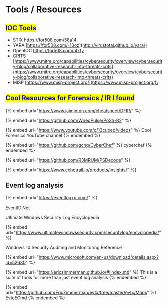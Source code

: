 # Tools / Resources

##

## <mark style="color:blue;">**IOC Tools**</mark>

* STIX https://for508.com/58a14
* YARA [https://for508.com/-10oz](http://virustotal.github.io/yara/)
* OpenIOC https://for508.com/ntkfy
* CRITS [https://www.mitre.org/capabilities/cybersecurity/overview/cybersecurity-blog/collaborative-research-into-threats-crits](https://www.mitre.org/capabilities/cybersecurity/overview/cybersecurity-blog/collaborative-research-into-threats-crits)
* MISP [https://www.misp-project.org/](https://www.misp-project.org/)\


## <mark style="color:blue;">Cool Resources for Forensics / IR I found</mark>

{% embed url="https://www.jaiminton.com/cheatsheet/DFIR/" %}

{% embed url="https://github.com/WiredPulse/PoSh-R2" %}

{% embed url="https://www.youtube.com/c/13cubed/videos" %}
Cool Forensics YouTube channel
{% endembed %}

{% embed url="https://github.com/gchq/CyberChef" %}
cyberchef
{% endembed %}

{% embed url="https://github.com/R3MRUM/PSDecode" %}

{% embed url="https://www.echotrail.io/products/insights/" %}

## Event log analysis

{% embed url="https://eventlogxp.com/" %}

EventID.Net



Ultimate Windows Security Log Encyclopedia

{% embed url="https://www.ultimatewindowssecurity.com/securitylog/encyclopedia/" %}

Windows 10 Security Auditing and Monitoring Reference

{% embed url="https://www.microsoft.com/en-us/download/details.aspx?id=52630" %}

{% embed url="https://ericzimmerman.github.io/#!index.md" %}
This is a suite of tools for more than just event log analysis
{% endembed %}

{% embed url="https://github.com/EricZimmerman/evtx/tree/master/evtx/Maps" %}
EvtcECmd
{% endembed %}

